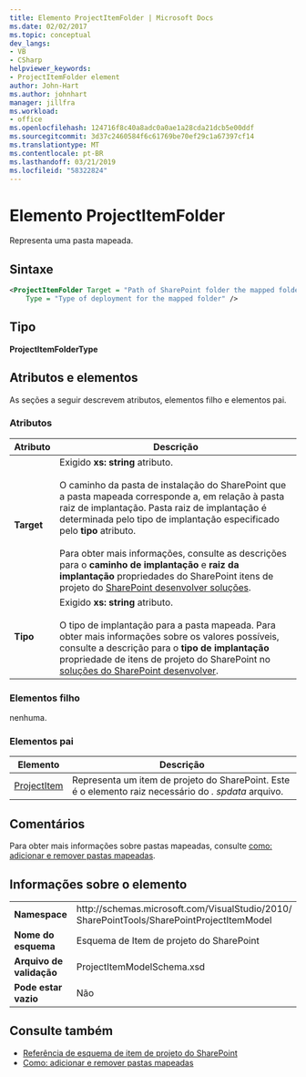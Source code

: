 ```yaml
---
title: Elemento ProjectItemFolder | Microsoft Docs
ms.date: 02/02/2017
ms.topic: conceptual
dev_langs:
- VB
- CSharp
helpviewer_keywords:
- ProjectItemFolder element
author: John-Hart
ms.author: johnhart
manager: jillfra
ms.workload:
- office
ms.openlocfilehash: 124716f8c40a8adc0a0ae1a28cda21dcb5e00ddf
ms.sourcegitcommit: 3d37c2460584f6c61769be70ef29c1a67397cf14
ms.translationtype: MT
ms.contentlocale: pt-BR
ms.lasthandoff: 03/21/2019
ms.locfileid: "58322824"
---
```

# <a name="projectitemfolder-element"></a>Elemento ProjectItemFolder
  Representa uma pasta mapeada.

## <a name="syntax"></a>Sintaxe

```xml
<ProjectItemFolder Target = "Path of SharePoint folder the mapped folder corresponds to"
    Type = "Type of deployment for the mapped folder" />
```

## <a name="type"></a>Tipo
 **ProjectItemFolderType**

## <a name="attributes-and-elements"></a>Atributos e elementos
 As seções a seguir descrevem atributos, elementos filho e elementos pai.

### <a name="attributes"></a>Atributos

|Atributo|Descrição|
|---------------|-----------------|
|**Target**|Exigido **xs: string** atributo.<br /><br /> O caminho da pasta de instalação do SharePoint que a pasta mapeada corresponde a, em relação à pasta raiz de implantação. Pasta raiz de implantação é determinada pelo tipo de implantação especificado pelo **tipo** atributo.<br /><br /> Para obter mais informações, consulte as descrições para o **caminho de implantação** e **raiz da implantação** propriedades do SharePoint itens de projeto do [SharePoint desenvolver soluções](../sharepoint/developing-sharepoint-solutions.md).|
|**Tipo**|Exigido **xs: string** atributo.<br /><br /> O tipo de implantação para a pasta mapeada. Para obter mais informações sobre os valores possíveis, consulte a descrição para o **tipo de implantação** propriedade de itens de projeto do SharePoint no [soluções do SharePoint desenvolver](../sharepoint/developing-sharepoint-solutions.md).|

### <a name="child-elements"></a>Elementos filho
 nenhuma.

### <a name="parent-elements"></a>Elementos pai

|Elemento|Descrição|
|-------------|-----------------|
|[ProjectItem](../sharepoint/projectitem-element.md)|Representa um item de projeto do SharePoint. Este é o elemento raiz necessário do *. spdata* arquivo.|

## <a name="remarks"></a>Comentários
 Para obter mais informações sobre pastas mapeadas, consulte [como: adicionar e remover pastas mapeadas](../sharepoint/how-to-add-and-remove-mapped-folders.md).

## <a name="element-information"></a>Informações sobre o elemento

|||
|-|-|
|**Namespace**|http:\/\/schemas.microsoft.com/VisualStudio/2010/<br>SharePointTools/SharePointProjectItemModel|
|**Nome do esquema**|Esquema de Item de projeto do SharePoint|
|**Arquivo de validação**|ProjectItemModelSchema.xsd|
|**Pode estar vazio**|Não|

## <a name="see-also"></a>Consulte também
- [Referência de esquema de item de projeto do SharePoint](../sharepoint/sharepoint-project-item-schema-reference.md)
- [Como: adicionar e remover pastas mapeadas](../sharepoint/how-to-add-and-remove-mapped-folders.md)
